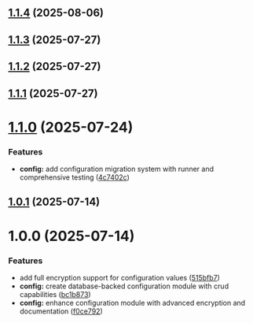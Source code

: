 ## [1.1.4](https://github.com/ElsiKora/NestJS-Crud-Config/compare/v1.1.3...v1.1.4) (2025-08-06)

## [1.1.3](https://github.com/ElsiKora/NestJS-Crud-Config/compare/v1.1.2...v1.1.3) (2025-07-27)

## [1.1.2](https://github.com/ElsiKora/NestJS-Crud-Config/compare/v1.1.1...v1.1.2) (2025-07-27)

## [1.1.1](https://github.com/ElsiKora/NestJS-Crud-Config/compare/v1.1.0...v1.1.1) (2025-07-27)

# [1.1.0](https://github.com/ElsiKora/NestJS-Crud-Config/compare/v1.0.1...v1.1.0) (2025-07-24)


### Features

* **config:** add configuration migration system with runner and comprehensive testing ([4c7402c](https://github.com/ElsiKora/NestJS-Crud-Config/commit/4c7402c1d42a9e7a370e4cbd4ff0f452ef3bfe7b))

## [1.0.1](https://github.com/ElsiKora/NestJS-Crud-Config/compare/v1.0.0...v1.0.1) (2025-07-14)

# 1.0.0 (2025-07-14)


### Features

* add full encryption support for configuration values ([515bfb7](https://github.com/ElsiKora/NestJS-Crud-Config/commit/515bfb7a7d0f859b46a2f7ba5f54c65c54a788d0))
* **config:** create database-backed configuration module with crud capabilities ([bc1b873](https://github.com/ElsiKora/NestJS-Crud-Config/commit/bc1b8732f5682bc192adb42141ad72b6f596c5b3))
* **config:** enhance configuration module with advanced encryption and documentation ([f0ce792](https://github.com/ElsiKora/NestJS-Crud-Config/commit/f0ce792c0b36e2aa20752fcaf7ffe95c29ebd2c4))

